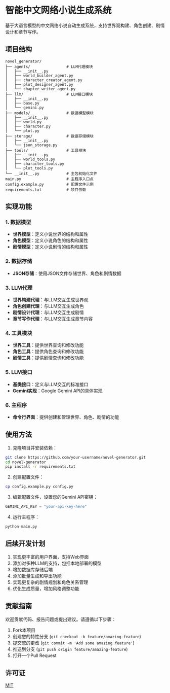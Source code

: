 # 智能中文网络小说生成系统

基于大语言模型的中文网络小说自动生成系统，支持世界观构建、角色创建、剧情设计和章节写作。

## 项目结构

```
novel_generator/
├── agents/                # LLM代理模块
│   ├── __init__.py
│   ├── world_builder_agent.py
│   ├── character_creator_agent.py
│   ├── plot_designer_agent.py
│   └── chapter_writer_agent.py
├── llm/                   # LLM接口模块
│   ├── __init__.py
│   ├── base.py
│   └── gemini.py
├── models/                # 数据模型模块
│   ├── __init__.py
│   ├── world.py
│   ├── character.py
│   └── plot.py
├── storage/               # 数据存储模块
│   ├── __init__.py
│   └── json_storage.py
├── tools/                 # 工具模块
│   ├── __init__.py
│   ├── world_tools.py
│   ├── character_tools.py
│   └── plot_tools.py
└── __init__.py            # 主包初始化文件
main.py                    # 主程序入口点
config.example.py          # 配置文件示例
requirements.txt           # 项目依赖
```

## 实现功能

### 1. 数据模型

- **世界模型**：定义小说世界的结构和属性
- **角色模型**：定义小说角色的结构和属性
- **剧情模型**：定义小说剧情的结构和属性

### 2. 数据存储

- **JSON存储**：使用JSON文件存储世界、角色和剧情数据

### 3. LLM代理

- **世界构建代理**：与LLM交互生成世界观
- **角色创建代理**：与LLM交互生成角色
- **剧情设计代理**：与LLM交互生成剧情
- **章节写作代理**：与LLM交互生成章节内容

### 4. 工具模块

- **世界工具**：提供世界查询和修改功能
- **角色工具**：提供角色查询和修改功能
- **剧情工具**：提供剧情查询和修改功能

### 5. LLM接口

- **基类接口**：定义与LLM交互的标准接口
- **Gemini实现**：Google Gemini API的具体实现

### 6. 主程序

- **命令行界面**：提供创建和管理世界、角色、剧情的功能

## 使用方法

1. 克隆项目并安装依赖：

```bash
git clone https://github.com/your-username/novel-generator.git
cd novel-generator
pip install -r requirements.txt
```

2. 创建配置文件：

```bash
cp config.example.py config.py
```

3. 编辑配置文件，设置您的Gemini API密钥：

```python
GEMINI_API_KEY = "your-api-key-here"
```

4. 运行主程序：

```bash
python main.py
```

## 后续开发计划

1. 实现更丰富的用户界面，支持Web界面
2. 添加对多种LLM的支持，包括本地部署的模型
3. 增加数据库存储后端
4. 添加批量生成和导出功能
5. 实现更复杂的剧情规划和角色关系管理
6. 优化生成质量，增加风格调整功能

## 贡献指南

欢迎贡献代码、报告问题或提出建议。请遵循以下步骤：

1. Fork本项目
2. 创建您的特性分支 (`git checkout -b feature/amazing-feature`)
3. 提交您的更改 (`git commit -m 'Add some amazing feature'`)
4. 推送到分支 (`git push origin feature/amazing-feature`)
5. 打开一个Pull Request

## 许可证

[MIT](LICENSE) 
